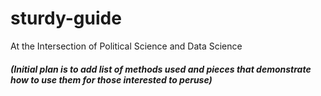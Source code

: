 # sturdy-guide
At the Intersection of Political Science and Data Science
##### (Initial plan is to add list of methods used and pieces that demonstrate how to use them for those interested to peruse)
